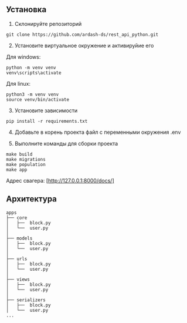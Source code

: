 ## Установка

1. Склонируйте репозиторий 

```
git clone https://github.com/ardash-ds/rest_api_python.git
```

2. Установите виртуальное окружение и активируйие его


Для windows:
```
python -m venv venv
venv\scripts\activate
```

Для linux:
```
python3 -m venv venv
source venv/bin/activate
```

3. Установите зависимости

```
pip install -r requirements.txt
```

4. Добавьте в корень проекта файл с переменными окружения .env


5. Выполните команды для сборки проекта

```
make build
make migrations
make population
make app
```


Адрес свагера: [http://127.0.0.1:8000/docs/]


## Архитектура

```
apps
├── core
│   ├──  block.py
│   └──  user.py
│
├── models
│   ├──  block.py
│   └──  user.py
│
├── urls
│   ├──  block.py
│   └──  user.py
│
├── views
│   ├──  block.py
│   └──  user.py
│ 
├── serializers
│   ├──  block.py
│   └──  user.py
...


```
